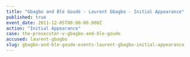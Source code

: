 ```yaml
---
title: "Gbagbo and Blé Goudé - Laurent Gbagbo - Initial Appearance"
published: true
event_date: 2011-12-05T00:00:00.000Z
action: "Initial Appearance"
case: the-prosecutor-v-gbagbo-and-ble-goude
accused: laurent-gbagbo
slug: gbagbo-and-ble-goude-events-laurent-gbagbo-initial-appearance
---
```

